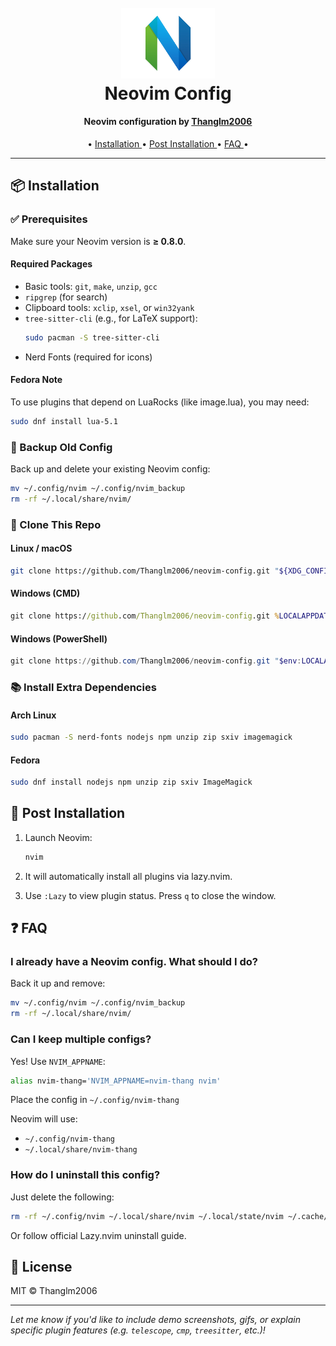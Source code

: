 <h1 align="center">
  <br>
  <img src="/images/neovim.png" alt="Neovim" width="150">
  <br>
  Neovim Config
  <br>
</h1>

<h4 align="center">Neovim configuration by <a href="https://github.com/Thanglm2006">Thanglm2006</a></h4>

<p align="center">
  • <a href="#installation"> Installation </a> •
  <a href="#post-installation"> Post Installation </a> •
  <a href="#faq"> FAQ </a> •
</p>

---

## 📦 Installation

### ✅ Prerequisites

Make sure your Neovim version is **≥ 0.8.0**.

#### Required Packages

- Basic tools: `git`, `make`, `unzip`, `gcc`
- `ripgrep` (for search)
- Clipboard tools: `xclip`, `xsel`, or `win32yank`
- `tree-sitter-cli` (e.g., for LaTeX support):  
  ```bash
  sudo pacman -S tree-sitter-cli
  ```
- Nerd Fonts (required for icons)

#### Fedora Note
To use plugins that depend on LuaRocks (like image.lua), you may need:

```bash
sudo dnf install lua-5.1
```

### 🛑 Backup Old Config
Back up and delete your existing Neovim config:

```bash
mv ~/.config/nvim ~/.config/nvim_backup
rm -rf ~/.local/share/nvim/
```

### 🔧 Clone This Repo

#### Linux / macOS
```bash
git clone https://github.com/Thanglm2006/neovim-config.git "${XDG_CONFIG_HOME:-$HOME/.config}"/nvim
```

#### Windows (CMD)
```cmd
git clone https://github.com/Thanglm2006/neovim-config.git %LOCALAPPDATA%\nvim
```

#### Windows (PowerShell)
```powershell
git clone https://github.com/Thanglm2006/neovim-config.git "$env:LOCALAPPDATA\nvim"
```

### 📚 Install Extra Dependencies

#### Arch Linux
```bash
sudo pacman -S nerd-fonts nodejs npm unzip zip sxiv imagemagick
```

#### Fedora
```bash
sudo dnf install nodejs npm unzip zip sxiv ImageMagick
```

## 🚀 Post Installation

1. Launch Neovim:
   ```bash
   nvim
   ```

2. It will automatically install all plugins via lazy.nvim.

3. Use `:Lazy` to view plugin status. Press `q` to close the window.

## ❓ FAQ

### I already have a Neovim config. What should I do?
Back it up and remove:

```bash
mv ~/.config/nvim ~/.config/nvim_backup
rm -rf ~/.local/share/nvim/
```

### Can I keep multiple configs?
Yes! Use `NVIM_APPNAME`:

```bash
alias nvim-thang='NVIM_APPNAME=nvim-thang nvim'
```

Place the config in `~/.config/nvim-thang`

Neovim will use:
- `~/.config/nvim-thang`
- `~/.local/share/nvim-thang`

### How do I uninstall this config?
Just delete the following:

```bash
rm -rf ~/.config/nvim ~/.local/share/nvim ~/.local/state/nvim ~/.cache/nvim
```

Or follow official Lazy.nvim uninstall guide.

## 📄 License

MIT © Thanglm2006

---

*Let me know if you'd like to include demo screenshots, gifs, or explain specific plugin features (e.g. `telescope`, `cmp`, `treesitter`, etc.)!*
